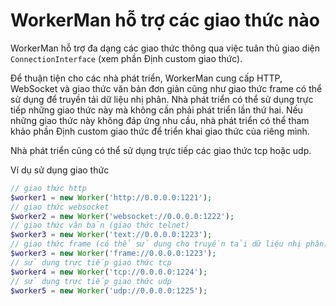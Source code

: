 # WorkerMan hỗ trợ các giao thức nào

WorkerMan hỗ trợ đa dạng các giao thức thông qua việc tuân thủ giao diện ```ConnectionInterface``` (xem phần Định custom giao thức). 

Để thuận tiện cho các nhà phát triển, WorkerMan cung cấp HTTP, WebSocket và giao thức văn bản đơn giản cũng như giao thức frame có thể sử dụng để truyền tải dữ liệu nhị phân. Nhà phát triển có thể sử dụng trực tiếp những giao thức này mà không cần phải phát triển lần thứ hai. Nếu những giao thức này không đáp ứng nhu cầu, nhà phát triển có thể tham khảo phần Định custom giao thức để triển khai giao thức của riêng mình.

Nhà phát triển cũng có thể sử dụng trực tiếp các giao thức tcp hoặc udp.

Ví dụ sử dụng giao thức
```php
// giao thức http
$worker1 = new Worker('http://0.0.0.0:1221');
// giao thức websocket
$worker2 = new Worker('websocket://0.0.0.0:1222');
// giao thức văn bản (giao thức telnet)
$worker3 = new Worker('text://0.0.0.0:1223');
// giao thức frame (có thể sử dụng cho truyền tải dữ liệu nhị phân)
$worker3 = new Worker('frame://0.0.0.0:1223');
// sử dụng trực tiếp giao thức tcp
$worker4 = new Worker('tcp://0.0.0.0:1224');
// sử dụng trực tiếp giao thức udp
$worker5 = new Worker('udp://0.0.0.0:1225');
```
